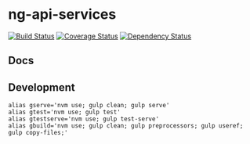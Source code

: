 # ng-api-services
[![Build Status](https://travis-ci.org/appirio-tech/ng-api-services.svg?branch=master)](https://travis-ci.org/appirio-tech/ng-api-services)
[![Coverage Status](https://coveralls.io/repos/appirio-tech/ng-api-services/badge.svg?branch=master&service=github)](https://coveralls.io/github/appirio-tech/ng-api-services?branch=master)
[![Dependency Status](https://www.versioneye.com/user/projects/55d4c48f6dbe17001e000008/badge.svg?style=flat)](https://www.versioneye.com/user/projects/55d4c48f6dbe17001e000008)

## Docs
 
## Development
```
alias gserve='nvm use; gulp clean; gulp serve'
alias gtest='nvm use; gulp test'
alias gtestserve='nvm use; gulp test-serve'
alias gbuild='nvm use; gulp clean; gulp preprocessors; gulp useref; gulp copy-files;'
```